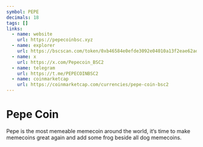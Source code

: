 ```yaml
---
symbol: PEPE
decimals: 18
tags: []
links:
  - name: website
    url: https://pepecoinbsc.xyz
  - name: explorer
    url: https://bscscan.com/token/0xb46584e0efde3092e04010a13f2eae62adb3b9f0
  - name: x
    url: https://x.com/Pepecoin_BSC2
  - name: telegram
    url: https://t.me/PEPECOINBSC2
  - name: coinmarketcap
    url: https://coinmarketcap.com/currencies/pepe-coin-bsc2
---
```


# Pepe Coin

Pepe is the most memeable memecoin around the world, it‘s time to make memecoins great again and add some frog beside all dog memecoins.
